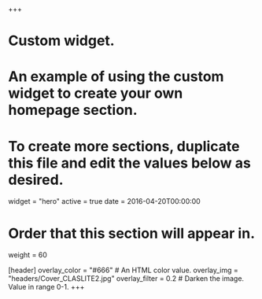 +++
# Custom widget.
# An example of using the custom widget to create your own homepage section.
# To create more sections, duplicate this file and edit the values below as desired.
widget = "hero"
active = true
date = 2016-04-20T00:00:00



# Order that this section will appear in.
weight = 60

[header]
  overlay_color = "#666"  # An HTML color value.
  overlay_img = "headers/Cover_CLASLITE2.jpg"
  overlay_filter = 0.2 # Darken the image. Value in range 0-1.
+++
&nbsp;

&nbsp;

&nbsp;